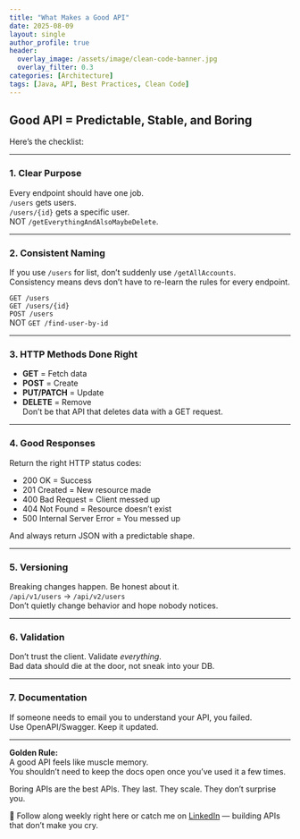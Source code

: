 ```yaml
---
title: "What Makes a Good API"
date: 2025-08-09
layout: single
author_profile: true
header:
  overlay_image: /assets/image/clean-code-banner.jpg
  overlay_filter: 0.3
categories: [Architecture]
tags: [Java, API, Best Practices, Clean Code]
---
```


## Good API = Predictable, Stable, and Boring
  
Here’s the checklist:

---

### 1. **Clear Purpose**
Every endpoint should have one job.  
`/users` gets users.  
`/users/{id}` gets a specific user.  
NOT `/getEverythingAndAlsoMaybeDelete`.

---

### 2. **Consistent Naming**
If you use `/users` for list, don’t suddenly use `/getAllAccounts`.  
Consistency means devs don’t have to re-learn the rules for every endpoint.

`GET /users`  
`GET /users/{id}`  
`POST /users`  
NOT `GET /find-user-by-id`

---

### 3. **HTTP Methods Done Right**
- **GET** = Fetch data  
- **POST** = Create  
- **PUT/PATCH** = Update  
- **DELETE** = Remove  
Don’t be that API that deletes data with a GET request.

---

### 4. **Good Responses**
Return the right HTTP status codes:  
- 200 OK = Success  
- 201 Created = New resource made  
- 400 Bad Request = Client messed up  
- 404 Not Found = Resource doesn’t exist  
- 500 Internal Server Error = You messed up  

And always return JSON with a predictable shape.

---

### 5. **Versioning**
Breaking changes happen. Be honest about it.  
`/api/v1/users` → `/api/v2/users`  
Don’t quietly change behavior and hope nobody notices.

---

### 6. **Validation**
Don’t trust the client. Validate *everything*.  
Bad data should die at the door, not sneak into your DB.

---

### 7. **Documentation**
If someone needs to email you to understand your API, you failed.  
Use OpenAPI/Swagger. Keep it updated.

---

**Golden Rule:**  
A good API feels like muscle memory.  
You shouldn’t need to keep the docs open once you’ve used it a few times.  

Boring APIs are the best APIs. They last. They scale. They don’t surprise you.

📌 Follow along weekly right here or catch me on [LinkedIn](https://www.linkedin.com/in/maverikpunungwe/) — building APIs that don’t make you cry.

